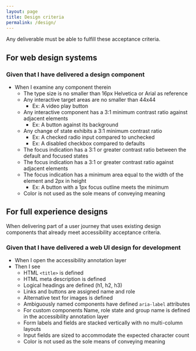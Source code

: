 ```yaml
---
layout: page
title: Design criteria
permalink: /design/
---
```


Any deliverable must be able to fulfill these acceptance criteria.

## For web design systems

### Given that I have delivered a design component

- When I examine any component therein
  - The type size is no smaller than 16px Helvetica or Arial as reference
  - Any interactive target areas are no smaller than 44x44
    - Ex: A video play button
  - Any interactive component has a 3:1 minimum contrast ratio against adjacent elements
    - Ex: A button against its background
  - Any change of state exhibits a 3:1 minimum contrast ratio
    - Ex: A checked radio input compared to unchecked
    - Ex: A disabled checkbox compared to defaults
  - The focus indication has a 3:1 or greater contrast ratio between the default and focused states
  - The focus indication has a 3:1 or greater contrast ratio against adjacent elements
  - The focus indication has a minimum area equal to the width of the element and 2px in height
    - Ex: A button with a 1px focus outline meets the minimum
  - Color is not used as the sole means of conveying meaning

## For full experience designs

When delivering part of a user journey that uses existing design components that already meet accessibility acceptance criteria.

### Given that I have delivered a web UI design for development

- When I open the accessibility annotation layer
- Then I see
  - HTML `<title>` is defined
  - HTML meta description is defined
  - Logical headings are defined (h1, h2, h3)
  - Links and buttons are assigned name and role
  - Alternative text for images is defined
  - Ambiguously named components have defined `aria-label` attributes
  - For custom components Name, role state and group name is defined in the accessibility annotation layer
  - Form labels and fields are stacked vertically with no multi-column layouts
  - Input fields are sized to accommodate the expected character count
  - Color is not used as the sole means of conveying meaning
